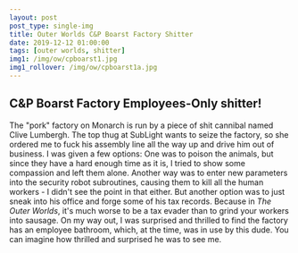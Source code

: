 ```yaml
---
layout: post
post_type: single-img
title: Outer Worlds C&P Boarst Factory Shitter
date: 2019-12-12 01:00:00
tags: [outer worlds, shitter]
img1: /img/ow/cpboarst1.jpg
img1_rollover: /img/ow/cpboarst1a.jpg
---
```

## C&P Boarst Factory Employees-Only shitter!

The "pork" factory on Monarch is run by a piece of shit cannibal named Clive Lumbergh. The top thug at SubLight wants to seize the factory, so she ordered me to fuck his assembly line all the way up and drive him out of business. I was given a few options: One was to poison the animals, but since they have a hard enough time as it is, I tried to show some compassion and left them alone. Another way was to enter new parameters into the security robot subroutines, causing them to kill all the human workers - I didn't see the point in that either. But another option was to just sneak into his office and forge some of his tax records. Because in *The Outer Worlds*, it's much worse to be a tax evader than to grind your workers into sausage. On my way out, I was surprised and thrilled to find the factory has an employee bathroom, which, at the time, was in use by this dude. You can imagine how thrilled and surprised he was to see me.